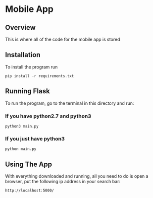 # Mobile App
## Overview
This is where all of the code for the mobile app is stored

## Installation
To install the program run
```
pip install -r requirements.txt
```

## Running Flask
To run the program, go to the terminal in this directory and run:

### If you have python2.7 and python3
```
python3 main.py
```

### If you just have python3
```
python main.py
```

## Using The App
With everything downloaded and running, all you need to do is open a browser,
put the following ip address in your search bar:
```
http://localhost:5000/
```
